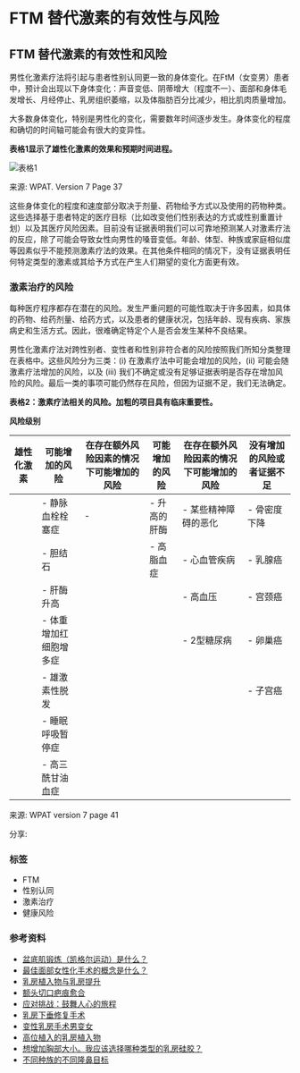 # FTM 替代激素的有效性与风险

## FTM 替代激素的有效性和风险

男性化激素疗法将引起与患者性别认同更一致的身体变化。在FtM（女变男）患者中，预计会出现以下身体变化：声音变低、阴蒂增大（程度不一）、面部和身体毛发增长、月经停止、乳房组织萎缩，以及体脂肪百分比减少，相比肌肉质量增加。

大多数身体变化，特别是男性化的变化，需要数年时间逐步发生。身体变化的程度和确切的时间轴可能会有很大的变异性。

**表格1显示了雄性化激素的效果和预期时间进程。**

![表格1](uploads/cke-img-upload/1712665707-6615346b7f3a5.jpg)

来源: WPAT. Version 7 Page 37

这些身体变化的程度和速度部分取决于剂量、药物给予方式以及使用的药物种类。这些选择基于患者特定的医疗目标（比如改变他们性别表达的方式或性别重置计划）以及其医疗风险因素。目前没有证据表明我们可以可靠地预测某人对激素疗法的反应，除了可能会导致女性向男性的嗓音变低。年龄、体型、种族或家庭相似度等因素似乎不能预测激素疗法的效果。在其他条件相同的情况下，没有证据表明任何特定类型的激素或其给予方式在产生人们期望的变化方面更有效。

### 激素治疗的风险

每种医疗程序都存在潜在的风险。发生严重问题的可能性取决于许多因素，如具体的药物、给药剂量、给药方式，以及患者的健康状况，包括年龄、现有疾病、家族病史和生活方式。因此，很难确定特定个人是否会发生某种不良结果。

男性化激素疗法对跨性别者、变性者和性别非符合者的风险按照我们所知分类整理在表格中。这些风险分为三类：(i) 在激素疗法中可能会增加的风险，(ii) 可能会随激素疗法增加的风险，以及 (iii) 我们不确定或没有足够证据表明是否存在增加风险的风险。最后一类的事项可能仍然存在风险，但因为证据不足，我们无法确定。

**表格2：激素疗法相关的风险。加粗的项目具有临床重要性。**

**风险级别**

| 雄性化激素 | 可能增加的风险 | 在存在额外风险因素的情况下可能增加的风险 | 可能增加的风险 | 在存在额外风险因素的情况下可能增加的风险 | 没有增加的风险或者证据不足 |
| ----------- | ---------------- | -------------------------- | ---------------- | -------------------------- | ----------------- |
|   | - 静脉血栓栓塞症 | -  | - 升高的肝酶 | - 某些精神障碍的恶化 | - 骨密度下降 |
|   | - 胆结石 |   | - 高脂血症 | - 心血管疾病 | - 乳腺癌 |
|   | - 肝酶升高 |   |   | - 高血压 | - 宫颈癌 |
|   | - 体重增加红细胞增多症 |   |   | - 2型糖尿病 | - 卵巢癌 |
|   | - 雄激素性脱发 |   |   |   | - 子宫癌 |
|   | - 睡眠呼吸暂停症 |   |   |   |   |
|   | - 高三酰甘油血症 |   |   |   |   |

来源: WPAT version 7 page 41

分享:

### 标签

- FTM
- 性别认同
- 激素治疗
- 健康风险

### 参考资料

- [盆底肌锻炼（凯格尔运动）是什么？](https://www.kamolhospital.com/blog/1482/what-are-pelvic-floor-exercises-kegels)
- [最佳面部女性化手术的概念是什么？](https://www.kamolhospital.com/blog/663/what-is-the-concept-of-best-facial-feminization-surgery)
- [乳房植入物与乳房提升](https://www.kamolhospital.com/blog/527/breast-implant-vs-breast-lift)
- [额头切口疤痕愈合](https://www.kamolhospital.com/blog/399/healing-incision-scar-of-forehead)
- [应对挑战：鼓舞人心的旅程](https://www.kamolhospital.com/blog/343/navigating-challenges-the-inspiring-journey)
- [乳房下垂修复手术](https://www.kamolhospital.com/blog/498/surgery-to-fix-bottoming-out-breast)
- [变性乳房手术男变女](https://www.kamolhospital.com/blog/695/transgender-breast-surgery-male-to-female)
- [高位植入的乳房植入物](https://www.kamolhospital.com/blog/523/high-riding-breast-implants)
- [想增加胸部大小。我应该选择哪种类型的乳房硅胶？](https://www.kamolhospital.com/blog/1516/want-to-upsize-which-type-of-breast-implant-should-you-choose)
- [不同种族的不同隆鼻目标](https://www.kamolhospital.com/blog/541/different-rhinoplasty-goals-of-different-ethnicities)